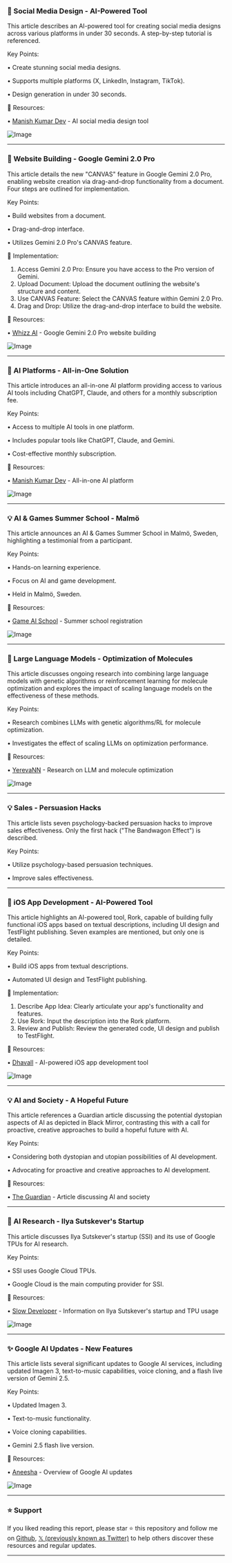 ### 🚀 Social Media Design - AI-Powered Tool

This article describes an AI-powered tool for creating social media designs across various platforms in under 30 seconds.  A step-by-step tutorial is referenced.

Key Points:

• Create stunning social media designs.


• Supports multiple platforms (X, LinkedIn, Instagram, TikTok).


• Design generation in under 30 seconds.


🔗 Resources:

• [Manish Kumar Dev](https://x.com/manishkumar_dev) - AI social media design tool


![Image](https://pbs.twimg.com/amplify_video_thumb/1909904484035366912/img/Vyooq2b9PulvE-rl.jpg)


---
### 🤖 Website Building - Google Gemini 2.0 Pro

This article details the new "CANVAS" feature in Google Gemini 2.0 Pro, enabling website creation via drag-and-drop functionality from a document.  Four steps are outlined for implementation.

Key Points:

• Build websites from a document.


• Drag-and-drop interface.


• Utilizes Gemini 2.0 Pro's CANVAS feature.


🚀 Implementation:

1. Access Gemini 2.0 Pro: Ensure you have access to the Pro version of Gemini.
2. Upload Document: Upload the document outlining the website's structure and content.
3. Use CANVAS Feature: Select the CANVAS feature within Gemini 2.0 Pro.
4. Drag and Drop: Utilize the drag-and-drop interface to build the website.


🔗 Resources:

• [Whizz AI](https://x.com/Whizz_ai) - Google Gemini 2.0 Pro website building


![Image](https://pbs.twimg.com/media/GmZGyWCbwAASm-a?format=jpg&name=small)


---
### 🤖 AI Platforms - All-in-One Solution

This article introduces an all-in-one AI platform providing access to various AI tools including ChatGPT, Claude, and others for a monthly subscription fee.

Key Points:

• Access to multiple AI tools in one platform.


• Includes popular tools like ChatGPT, Claude, and Gemini.


• Cost-effective monthly subscription.


🔗 Resources:

• [Manish Kumar Dev](https://x.com/manishkumar_dev) - All-in-one AI platform


![Image](https://pbs.twimg.com/media/GoGaLgcakAAAAjw?format=jpg&name=small)


---
### 💡 AI & Games Summer School - Malmö

This article announces an AI & Games Summer School in Malmö, Sweden, highlighting a testimonial from a participant.

Key Points:

• Hands-on learning experience.


• Focus on AI and game development.


• Held in Malmö, Sweden.



🔗 Resources:

• [Game AI School](https://school.gameaibook.org/#registration) - Summer school registration


![Image](https://pbs.twimg.com/media/GoKCacoXUAAXshB?format=jpg&name=small)


---
### 🤖 Large Language Models - Optimization of Molecules

This article discusses ongoing research into combining large language models with genetic algorithms or reinforcement learning for molecule optimization and explores the impact of scaling language models on the effectiveness of these methods.


Key Points:

• Research combines LLMs with genetic algorithms/RL for molecule optimization.


• Investigates the effect of scaling LLMs on optimization performance.



🔗 Resources:

• [YerevaNN](https://x.com/YerevaNN) - Research on LLM and molecule optimization


![Image](https://pbs.twimg.com/media/GoJ_9hHXgAAgJDw?format=jpg&name=small)


---
### 💡 Sales - Persuasion Hacks

This article lists seven psychology-backed persuasion hacks to improve sales effectiveness.  Only the first hack ("The Bandwagon Effect") is described.

Key Points:

• Utilize psychology-based persuasion techniques.


• Improve sales effectiveness.



---
### 🚀 iOS App Development - AI-Powered Tool

This article highlights an AI-powered tool, Rork, capable of building fully functional iOS apps based on textual descriptions, including UI design and TestFlight publishing. Seven examples are mentioned, but only one is detailed.

Key Points:

• Build iOS apps from textual descriptions.


• Automated UI design and TestFlight publishing.


🚀 Implementation:

1. Describe App Idea: Clearly articulate your app's functionality and features.
2. Use Rork: Input the description into the Rork platform.
3. Review and Publish: Review the generated code, UI design and publish to TestFlight.



🔗 Resources:

• [Dhavall](https://x.com/heyDhavall) - AI-powered iOS app development tool


![Image](https://pbs.twimg.com/ext_tw_video_thumb/1909855099565789184/pu/img/i0tIIFg2YLhFrGdu.jpg)


---
### 💡 AI and Society - A Hopeful Future

This article references a Guardian article discussing the potential dystopian aspects of AI as depicted in Black Mirror, contrasting this with a call for proactive, creative approaches to build a hopeful future with AI.

Key Points:

• Considering both dystopian and utopian possibilities of AI development.


• Advocating for proactive and creative approaches to AI development.


🔗 Resources:

• [The Guardian](https://t.co/cFzCUv5HrT) - Article discussing AI and society


---
### 🤖 AI Research - Ilya Sutskever's Startup

This article discusses Ilya Sutskever's startup (SSI) and its use of Google TPUs for AI research.

Key Points:

• SSI uses Google Cloud TPUs.


• Google Cloud is the main computing provider for SSI.



🔗 Resources:

• [Slow Developer](https://x.com/slow_developer) - Information on Ilya Sutskever's startup and TPU usage


![Image](https://pbs.twimg.com/media/GoJ80dcaIAEVI5T?format=png&name=small)


---
### ✨ Google AI Updates - New Features

This article lists several significant updates to Google AI services, including updated Imagen 3, text-to-music capabilities, voice cloning, and a flash live version of Gemini 2.5.

Key Points:

• Updated Imagen 3.


• Text-to-music functionality.


• Voice cloning capabilities.


• Gemini 2.5 flash live version.



🔗 Resources:

• [Aneesha](https://x.com/aneesha) - Overview of Google AI updates


![Image](https://pbs.twimg.com/media/GoF6v0NXwAA-fT1?format=jpg&name=small)


---

### ⭐️ Support

If you liked reading this report, please star ⭐️ this repository and follow me on [Github](https://github.com/Drix10), [𝕏 (previously known as Twitter)](https://x.com/DRIX_10_) to help others discover these resources and regular updates.

---